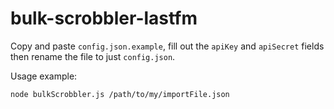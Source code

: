 # bulk-scrobbler-lastfm

Copy and paste `config.json.example`, fill out the `apiKey` and `apiSecret` fields then rename the file to just `config.json`.

Usage example:

```
node bulkScrobbler.js /path/to/my/importFile.json
```
